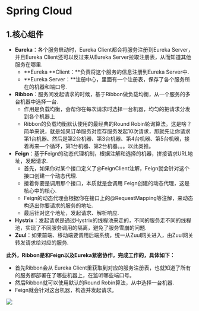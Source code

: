 # Spring Cloud

## 1.核心组件

- **Eureka**：各个服务启动时，Eureka Client都会将服务注册到Eureka Server，并且Eureka Client还可以反过来从Eureka Server拉取注册表，从而知道其他服务在哪里.
  - **Eureka **Client：**负责将这个服务的信息注册到Eureka Server中.
  - **Eureka Server：**注册中心，里面有一个注册表，保存了各个服务所在的机器和端口号.
- **Ribbon**：服务间发起请求的时候，基于Ribbon做负载均衡，从一个服务的多台机器中选择一台.
  - 作用是负载均衡，会帮你在每次请求时选择一台机器，均匀的把请求分发到各个机器上
  - Ribbon的负载均衡默认使用的最经典的Round Robin轮询算法。这是啥？简单来说，就是如果订单服务对库存服务发起10次请求，那就先让你请求第1台机器、然后是第2台机器、第3台机器、第4台机器、第5台机器，接着再来—个循环，第1台机器、第2台机器。。。以此类推。
- **Feign**：基于Feign的动态代理机制，根据注解和选择的机器，拼接请求URL地址，发起请求.
  - 首先，如果你对某个接口定义了@FeignClient注解，Feign就会针对这个接口创建一个动态代理.
  - 接着你要是调用那个接口，本质就是会调用 Feign创建的动态代理，这是核心中的核心.
  - Feign的动态代理会根据你在接口上的@RequestMapping等注解，来动态构造出你要请求的服务的地址.
  - 最后针对这个地址，发起请求、解析响应.
- **Hystrix**：发起请求是通过Hystrix的线程池来走的，不同的服务走不同的线程池，实现了不同服务调用的隔离，避免了服务雪崩的问题.
- **Zuul**：如果前端、移动端要调用后端系统，统一从Zuul网关进入，由Zuul网关转发请求给对应的服务.

**此外，Ribbon是和Feign以及Eureka紧密协作，完成工作的，具体如下：**

- 首先Ribbon会从 Eureka Client里获取到对应的服务注册表，也就知道了所有的服务都部署在了哪些机器上，在监听哪些端口号。
- 然后Ribbon就可以使用默认的Round Robin算法，从中选择一台机器.
- Feign就会针对这台机器，构造并发起请求。

![](D:\workspace\Java-Interview-Dictionary\images\springcloud001.webp)


